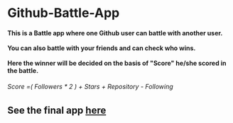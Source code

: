 # Github-Battle-App

<h4>This is a Battle app where one Github user can battle with another user.</br></br>
You can also battle with your friends and can check who wins.<br/></br>
Here the winner will be decided on the basis of "Score" he/she scored in the battle. </h4>
<h6>Score =( Followers * 2 ) + Stars + Repository - Following</h6>
<h2>See the final app <a href="https://github-battle-app-401d6.firebaseapp.com/">here</a></h2>

